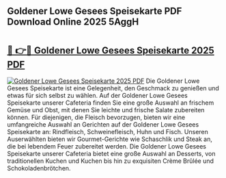## Goldener Lowe Gesees Speisekarte PDF Download Online 2025 5AggH

# <h2><a href="http://gcccl2u.nevu.top/?p=Goldener+Lowe+Gesees+Speisekarte">🔗 👉🔴 Goldener Lowe Gesees Speisekarte 2025 PDF</a></h2>

[![Goldener Lowe Gesees Speisekarte 2025 PDF](https://i.imgur.com/dBaPXMq.png)](http://gcccl2u.nevu.top/?p=Goldener+Lowe+Gesees+Speisekarte)
Die Goldener Lowe Gesees Speisekarte ist eine Gelegenheit, den Geschmack zu genießen und etwas für sich selbst zu wählen. Auf der Goldener Lowe Gesees Speisekarte unserer Cafeteria finden Sie eine große Auswahl an frischem Gemüse und Obst, mit denen Sie leichte und frische Salate zubereiten können. Für diejenigen, die Fleisch bevorzugen, bieten wir eine umfangreiche Auswahl an Gerichten auf der Goldener Lowe Gesees Speisekarte an: Rindfleisch, Schweinefleisch, Huhn und Fisch. Unseren Auserwählten bieten wir Gourmet-Gerichte wie Schaschlik und Steak an, die bei lebendem Feuer zubereitet werden. Die Goldener Lowe Gesees Speisekarte unserer Cafeteria bietet eine große Auswahl an Desserts, von traditionellen Kuchen und Kuchen bis hin zu exquisiten Crème Brûlée und Schokoladenbrötchen.

